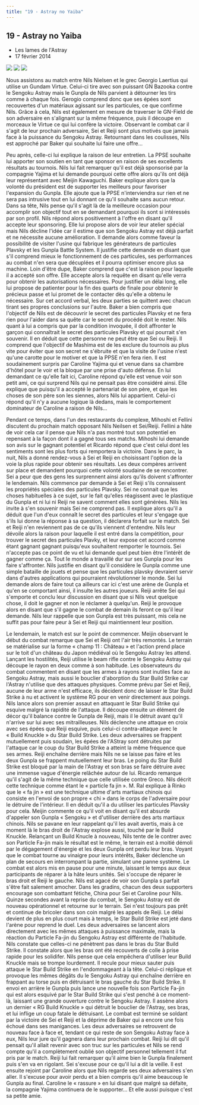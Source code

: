 ```yaml
---
title: "19 - Astray no Yaiba"
---
```


19 - Astray no Yaiba
--------------------


* Les lames de l'Astray
* 17 février 2014



![](/images/stories/saga/gundambf/episodes/19-1.jpg)
![](/images/stories/saga/gundambf/episodes/19-2.jpg)
![](/images/stories/saga/gundambf/episodes/19-3.jpg)



Nous assistons au match entre Nils Nielsen et le grec Georgio Laertius qui utilise un Gundam Virtue. Celui-ci tire avec son puissant GN Bazooka contre le Sengoku Astray mais le Gunpla de Nils parvient à détourner les tirs comme à chaque fois. Gerogio comprend donc que ses épées sont recouvertes d'un matériaux agissant sur les particules, ce que confirme Nils. Grâce à cela, Nils est également en mesure de traverser le GN-Field de son adversaire en s'alignant sur la même fréquence, puis il découpe en morceaux le Virtue ce qui lui confère la victoire. Observant le combat car il s'agit de leur prochain adversaire, Sei et Reiji sont plus motivés que jamais face à la puissance du Sengoku Astray. Retournant dans les coulisses, Nils est approché par Baker qui souhaite lui faire une offre...


Peu après, celle-ci lui explique la raison de leur entretien. La PPSE souhaite lui apporter son soutien en tant que sponsor en raison de ses excellents résultats au tournois. Nils lui fait remarquer qu'il est déjà sponsorisé par la compagnie Yajima et lui demande pourquoi cette offre alors qu'ils ont déjà leur représentant avec Meijin Kawaguchi. Baker explique alors que la volonté du président est de supporter les meilleurs pour favoriser l'expansion du Gunpla. Elle ajoute que la PPSE n'interviendra sur rien et ne sera pas intrusive tout en lui donnant ce qu'il souhaite sans aucun retour. Dans sa tête, Nils pense qu'il s'agit là de la meilleure occasion pour accomplir son objectif tout en se demandant pourquoi ils sont si intéressés par son profil. Nils répond alors positivement à l'offre en disant qu'il accepte leur sponsoring. Elle lui propose alors de voir leur atelier spécial mais Nils décline l'idée car il estime que son Sengoku Astray est déjà parfait et ne nécessite aucune amélioration. Il demande alors comme faveur la possibilité de visiter l'usine qui fabrique les générateurs de particules Plavsky et les Gunpla Battle System. Il justifie cette demande en disant que s'il comprend mieux le fonctionnement de ces particules, ses performances au combat n'en sera que décuplées et il pourra optimiser encore plus sa machine. Loin d'être dupe, Baker comprend que c'est la raison pour laquelle il a accepté son offre. Elle accepte alors la requête en disant qu'elle verra pour obtenir les autorisations nécessaires. Pour justifier un délai long, elle lui propose de patienter pour la fin des quarts de finale pour obtenir le précieux passe et lui promet de le contacter dès qu'elle a obtenu le nécessaire. Sur cet accord verbal, les deux parties se quittent avec chacun tirant ses propres conclusions sur l'autre. Baker a bien compris que l'objectif de Nils est de découvrir le secret des particules Plavsky et ne fera rien pour l'aider dans sa quête car le secret du procédé doit le rester. Nils quant à lui a compris que par la condition invoquée, il doit affronter le garçon qui connaîtrait le secret des particules Plavsky et qui pourrait s'en souvenir. Il en déduit que cette personne ne peut être que Sei ou Reiji. Il comprend que l'objectif de Mashima est de les exclure du tournois au plus vite pour éviter que son secret ne s'ébruite et que la visite de l'usine n'est qu'une carotte pour le motiver et que la PPSE n'en fera rien. Il est soudainement surpris par Caroline Yajima qui et venue dans sa chambre d'hôtel pour le voir et la bloque par une prise d'auto défense. En lui demandant ce qu'elle fait ici, Caroline répond qu'elle est venue voir son petit ami, ce qui surprend Nils qui ne pensait pas être considéré ainsi. Elle explique que puisqu'il a accepté le partenariat de son père, et que les choses de son père son les siennes, alors Nils lui appartient. Celui-ci répond qu'il n'y a aucune logique là dedans, mais le comportement dominateur de Caroline a raison de Nils...   

Pendant ce temps, dans l'un des restaurants du complexe, Mihoshi et Fellini discutent du prochain match opposant Nils Neilsen et Sei/Reiji. Fellini a hâte de voir cela car il pense que Nils n'a pas montré tout son potentiel en repensant à la façon dont il a gagné tous ses matchs. Mihoshi lui demande son avis sur le gagnant potentiel et Ricardo répond que c'est celui dont les sentiments sont les plus forts qui remportera la victoire. Dans le parc, la nuit, Nils a donné rendez-vous à Sei et Reiji en choisissant l'option de la voie la plus rapide pour obtenir ses résultats. Les deux compères arrivent sur place et demandent pourquoi cette volonté soudaine de se rencontrer. Sei a peur que des gens les surprennent ainsi alors qu'ils doivent s'affronter le lendemain. Nils commence par demande à Sei et Reiji s'ils connaissent les propriétés spéciales des particules Plavsky. Sei ne connait que les choses habituelles à ce sujet, sur le fait qu'elles réagissent avec le plastique du Gunpla et ni lui ni Reiji ne savent comment elles sont générées. Nils les invite à s'en souvenir mais Sei ne comprend pas. Il explique alors qu'il a déduit que l'un d'eux connaît le secret des particules et leur s'engage que s'ils lui donne la réponse à sa question, il déclarera forfait sur le match. Sei et Reiji n'en reviennent pas de ce qu'ils viennent d'entendre. Nils leur dévoile alors la raison pour laquelle il est entré dans la compétition, pour trouver le secret des particules Plavky, et leur expose cet accord comme étant gagnant gagnant puisqu'eux souhaitent remporter le tournois. Sei n'accepte pas ce point de vu et lui demande quel peut bien être l'intérêt de gagner comme ça. Tout le monde a travaillé dur sur ses Gunpla pour les faire s'affronter. Nils justifie en disant qu'il considère le Gunpla comme une simple bataille de jouets et pense que les particules plavsky devraient servir dans d'autres applications qui pourraient révolutionner le monde. Sei lui demande alors de faire tout ça ailleurs car ici c'est une arène de Gunpla et qu'en se comportant ainsi, il insulte les autres joueurs. Reiji arrête Sei qui s'emporte et conclu leur discussion en disant que si Nils veut quelque chose, il doit le gagner et non le réclamer à quelqu'un. Reiji le provoque alors en disant que s'il gagne le combat de demain ils feront ce qu'il leur demande. Nils leur rappelle que son Gunpla est très puissant, mis cela ne suffit pas pour faire peur à Sei et Reiji qui maintiennent leur position. 


Le lendemain, le match est sur le point de commencer. Meijin observant le début du combat remarque que Sei et Reiji ont l'air très remontés. Le terrain se matérialise sur la forme « champ 11 : Château » et l'action prend place sur le toit d'un château du Japon médiéval où le Sengoku Astray les attend. Lançant les hostilités, Reiji utilise le beam rifle contre le Sengoku Astray qui découpe le rayon en deux comme à son habitude. Les observateurs du combat commentent en disant que les armes à rayons sont inutiles face au Sengoku Astray, mais aussi le bouclier d'aborption du Star Build Strike car l'Astray n'utilise que des attaques physiques. Comme prévu par Sei et Reiji, aucune de leur arme n'est efficace, ils décident donc de laisser le Star Build Strike à nu et activent le système RG pour en venir directement aux poings. Nils lance alors son premier assaut en attaquant le Star Build Strike qui esquive malgré la rapidité de l'attaque. Il découpe ensuite un élément de décor qu'il balance contre le Gunpla de Reiji, mais il le détruit avant qu'il n'arrive sur lui avec ses mitrailleuses. Nils déclenche une attaque en croix avec ses épées que Reiji esquive, puis celui-ci contra-attaque avec le « Build Knuckle » du Star Build Strike. Les deux adversaires se frappent mutuellement puis soudain, les épées de l'AStray sont détruites par l'attaque car le coup du Star Build Strike a atteint la même fréquence que ses armes. Reiji enchaîne derrière mais Nils ne se laisse pas faire et les deux Gunpla se frappent mutuellement leur bras. Le poing du Star Build Strike est bloqué par la main de l'Astray et son bras se faire détruire avec une immense vague d'énergie relâchée autour de lui. Ricardo remarque qu'il s'agit de la même technique que celle utilisée contre Greco. Nils décrit cette technique comme étant le « particle fa jin ». M. Ral explique à Rinko que le « fa jin » est une technique ultime d'arts martiaux chinois qui consiste en l'envoi de son propre « chi » dans le corps de l'adversaire pour le détruire de l'intérieur. Il en déduit qu'il a du utiliser les particules Plavsky pour cela. Meijin commente ce qu'il voit en disant qu'il est absurde d'appeler son Gunpla « Sengoku » et d'utiliser derrière des arts martiaux chinois. Nils se pavane en leur rappelant qu'il les avait avertis, mais à ce moment là le bras droit de l'Astray explose aussi, touché par le Build Knuckle. Relançant un Build Knucle à nouveau, Nils tente de le contrer avec son Particle Fa-jin mais le résultat est le même, le terrain est à moitié démoli par le dégagement d'énergie et les deux Gunpla ont perdu leur bras. Voyant que le combat tourne au vinaigre pour leurs intérêts, Baker déclenche un plan de secours en interrompant la partie, simulant une panne système. Le combat est alors mis en pause pour une minute, laissant le temps aux deux participants de réparer à la hâte leurs unités. Sei s'occupe de réparer le bras droit et Reiji le gauche. Nils est agacé de voir son Gunpla s parfait s'être fait salement amocher. Dans les gradins, chacun des deux supporters encourage son combattant fétiche, China pour Sei et Caroline pour Nils. Quinze secondes avant la reprise du combat, le Sengoku Astray est de nouveau opérationnel et retourne sur le terrain. Sei n'est toujours pas prêt et continue de bricoler dans son coin malgré les appels de Reiji. Le délai devient de plus en plus court mais à temps, le Star Build Strike est jeté dans l'arène pour reprend le duel. Les deux adversaires se lancent alors directement avec les mêmes attaques à puissance maximale, mais la réaction du Particle Fa-jin du Sengoku Astray est différente de l'habitude. Nils constate que celles-ci ne pénètrent pas dans le bras du Star Build Strike. Il constate alors que les bras ont été recouverts de colle à prise rapide pour les solidifer. Nils pense que cela empêchera d'utiliser leur Build Knuckle mais se trompe lourdement. Il recule pour mieux sauter puis attaque le Star Build Strike en l'endommageant à la tête. Celui-ci réplique et provoque les mêmes dégâts du le Sengoku Astray qui enchaîne derrière en frappant au torse puis en détruisant le bras gauche du Star Build Strike. Il envoi en arrière le Gunpla puis lance une nouvelle fois son Particle Fa-jin qui est alors esquivé par le Star Build Strike qui s'est penché à ce moment-là, laissant une grande ouverture contre le Sengoku Astray. Il assène alors un dernier « RG Build Knuckle » qui détruit le bouclier de l'Astray, ses bras, et lui inflige un coup fatale le détruisant. Le combat est terminé se soldant par la victoire de Sei et Reiji et la déprime de Baker qui a encore une fois échoué dans ses manigances. Les deux adversaires se retrouvent de nouveau face à face et, tendant ce qui reste de son Sengoku Astray face à eux, Nils leur jure qu'il gagnera dans leur prochain combat. Reiji lui dit qu'il pensait qu'il allait revenir avec son truc sur les particules et Nils se rend compte qu'il a complètement oublié son objectif personnel tellement il fut pris par le match. Reiji lui fait remarquer qu'il aime bien le Gunpla finalement puis s'en va en rigolant. Sei s'excuse pour ce qu'il lui a dit la veille. Il est ensuite rejoint par Caroline alors que Nils regarde ses deux adversaires s'en aller. Il s'excuse pour avoir perdu et a bien compris qu'il aime beaucoup le Gunpla au final. Caroline le « rassure » en lui disant que malgré sa défaite, la compagnie Yajima continuera de le supporter... Et elle aussi puisque c'est sa petite amie. 


